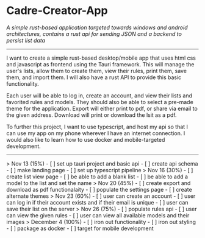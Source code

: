 # Cadre-Creator-App

_A simple rust-based application targeted towards windows and android architectures, contains a rust api for sending JSON and a backend to persist list data_

<hr>

I want to create a simple rust-based desktop/mobile app that uses html css and javascript as frontend using the Tauri framework. This will manage the user's lists, allow them to create them, view their rules, print them, save them, and import them. I will also have a rust API to provide this basic functionality.

Each user will be able to log in, create an account, and view their lists and favorited rules and models. They should also be able to select a pre-made theme for the application. Export will either print to pdf, or share via email to the given address. Download will print or download the lsit as a pdf.

To further this project, I want to use typescript, and host my api so that I can use my app on my phone wherever I have an internet connection. I would also like to learn how to use docker and mobile-targeted development.

<hr>
> Nov 13 (15%)
- [ ] set up tauri project and basic api
- [ ] create api schema
- [ ] make landing page
- [ ] set up typescript pipeline
> Nov 16 (30%)
- [ ] create list view page
- [ ] be able to add a blank list
- [ ] be able to add a model to the list and set the name
> Nov 20 (45%)
- [ ] create export and download as pdf functionalaity
- [ ] populate the settings page
- [ ] create alternate themes
> Nov 23 (60%)
- [ ] user can create an account
- [ ] user can log in if their account exists and if their email is unique
- [ ] user can save their list on the server 
> Nov 26 (75%)
- [ ] populate rules api
- [ ] user can view the given rules
- [ ] user can view all available models and their images
> December 4 (100%)
-  [ ] iron out functionality
-  [ ] iron out styling
-  [ ] package as docker
-  [ ] target for mobile development
